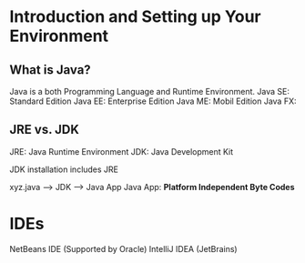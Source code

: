 # Introduction and Setting up Your Environment

## What is Java?
Java is a both Programming Language and Runtime Environment.
Java SE: Standard Edition
Java EE: Enterprise Edition
Java ME: Mobil Edition
Java FX: 

## JRE vs. JDK
JRE: Java Runtime Environment
JDK: Java Development Kit

JDK installation includes JRE


xyz.java --> JDK --> Java App
Java App: **Platform Independent Byte Codes**

# IDEs
NetBeans IDE (Supported by Oracle)
IntelliJ IDEA (JetBrains)

